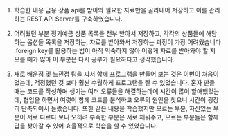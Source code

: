 1. 학습한 내용
금융 상품 api를 받아와 필요한 자료만을 골라내어 저장하고 이를 관리하는 REST API Server를 구축하였습니다.


2. 어려웠던 부분
정기예금 상품 목록을 전부 받아서 저장하고, 각각의 상품들에 해당하는 옵션들 목록을 저장하는, 자료를 받아와서 저장하는 과정이 가장 어려웠습니다 .foreign key를 활용하는 법이 아직 익숙하지 않아 어떻게 자료를 받아와야 할 지 모를 때가 많아 이 부분은 다시 공부가 필요하다고 생각했습니다. 


3. 새로 배운점 및 느낀점
팀을 짜서 함께 프로그램을 만들어 보는 것은 이번이 처음이었는데, 걱정했던 것 보다 훨씬 수월하게 프로그램을 짤 수 있었습니다. 혼자 만들 때는 코드를 작성하며 생기는 여러 오류들을 해결하는데에 시간이 많이 할애했었는데, 협업을 하면서 여럿이 함께 코드를 분석하고 오류의 원인을 찾으니 시간이 굉장히 단축되어서 놀랐습니다. 
또한 같은 내용을 학습했지만 모르는 부분, 자신있는 부분이 서로 다르다 보니 오히려 부족한 부분은 서로 채워주고, 모르는 부분들은 함께 답을 찾아갈 수 있어 효율적으로 학습을 할 수 있었습니다. 
